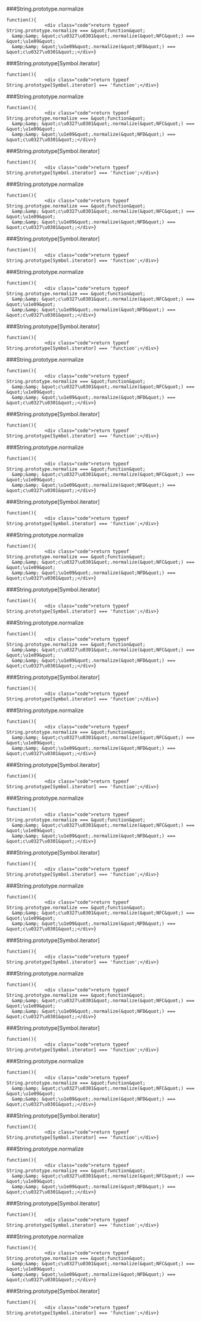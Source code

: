 ###String.prototype.normalize
          
```
function(){
              <div class="code">return typeof String.prototype.normalize === &quot;function&quot;
  &amp;&amp; &quot;c\u0327\u0301&quot;.normalize(&quot;NFC&quot;) === &quot;\u1e09&quot;
  &amp;&amp; &quot;\u1e09&quot;.normalize(&quot;NFD&quot;) === &quot;c\u0327\u0301&quot;;</div>}
```
###String.prototype[Symbol.iterator]
          
```
function(){
              <div class="code">return typeof String.prototype[Symbol.iterator] === 'function';</div>}
```
###String.prototype.normalize
          
```
function(){
              <div class="code">return typeof String.prototype.normalize === &quot;function&quot;
  &amp;&amp; &quot;c\u0327\u0301&quot;.normalize(&quot;NFC&quot;) === &quot;\u1e09&quot;
  &amp;&amp; &quot;\u1e09&quot;.normalize(&quot;NFD&quot;) === &quot;c\u0327\u0301&quot;;</div>}
```
###String.prototype[Symbol.iterator]
          
```
function(){
              <div class="code">return typeof String.prototype[Symbol.iterator] === 'function';</div>}
```
###String.prototype.normalize
          
```
function(){
              <div class="code">return typeof String.prototype.normalize === &quot;function&quot;
  &amp;&amp; &quot;c\u0327\u0301&quot;.normalize(&quot;NFC&quot;) === &quot;\u1e09&quot;
  &amp;&amp; &quot;\u1e09&quot;.normalize(&quot;NFD&quot;) === &quot;c\u0327\u0301&quot;;</div>}
```
###String.prototype[Symbol.iterator]
          
```
function(){
              <div class="code">return typeof String.prototype[Symbol.iterator] === 'function';</div>}
```
###String.prototype.normalize
          
```
function(){
              <div class="code">return typeof String.prototype.normalize === &quot;function&quot;
  &amp;&amp; &quot;c\u0327\u0301&quot;.normalize(&quot;NFC&quot;) === &quot;\u1e09&quot;
  &amp;&amp; &quot;\u1e09&quot;.normalize(&quot;NFD&quot;) === &quot;c\u0327\u0301&quot;;</div>}
```
###String.prototype[Symbol.iterator]
          
```
function(){
              <div class="code">return typeof String.prototype[Symbol.iterator] === 'function';</div>}
```
###String.prototype.normalize
          
```
function(){
              <div class="code">return typeof String.prototype.normalize === &quot;function&quot;
  &amp;&amp; &quot;c\u0327\u0301&quot;.normalize(&quot;NFC&quot;) === &quot;\u1e09&quot;
  &amp;&amp; &quot;\u1e09&quot;.normalize(&quot;NFD&quot;) === &quot;c\u0327\u0301&quot;;</div>}
```
###String.prototype[Symbol.iterator]
          
```
function(){
              <div class="code">return typeof String.prototype[Symbol.iterator] === 'function';</div>}
```
###String.prototype.normalize
          
```
function(){
              <div class="code">return typeof String.prototype.normalize === &quot;function&quot;
  &amp;&amp; &quot;c\u0327\u0301&quot;.normalize(&quot;NFC&quot;) === &quot;\u1e09&quot;
  &amp;&amp; &quot;\u1e09&quot;.normalize(&quot;NFD&quot;) === &quot;c\u0327\u0301&quot;;</div>}
```
###String.prototype[Symbol.iterator]
          
```
function(){
              <div class="code">return typeof String.prototype[Symbol.iterator] === 'function';</div>}
```
###String.prototype.normalize
          
```
function(){
              <div class="code">return typeof String.prototype.normalize === &quot;function&quot;
  &amp;&amp; &quot;c\u0327\u0301&quot;.normalize(&quot;NFC&quot;) === &quot;\u1e09&quot;
  &amp;&amp; &quot;\u1e09&quot;.normalize(&quot;NFD&quot;) === &quot;c\u0327\u0301&quot;;</div>}
```
###String.prototype[Symbol.iterator]
          
```
function(){
              <div class="code">return typeof String.prototype[Symbol.iterator] === 'function';</div>}
```
###String.prototype.normalize
          
```
function(){
              <div class="code">return typeof String.prototype.normalize === &quot;function&quot;
  &amp;&amp; &quot;c\u0327\u0301&quot;.normalize(&quot;NFC&quot;) === &quot;\u1e09&quot;
  &amp;&amp; &quot;\u1e09&quot;.normalize(&quot;NFD&quot;) === &quot;c\u0327\u0301&quot;;</div>}
```
###String.prototype[Symbol.iterator]
          
```
function(){
              <div class="code">return typeof String.prototype[Symbol.iterator] === 'function';</div>}
```
###String.prototype.normalize
          
```
function(){
              <div class="code">return typeof String.prototype.normalize === &quot;function&quot;
  &amp;&amp; &quot;c\u0327\u0301&quot;.normalize(&quot;NFC&quot;) === &quot;\u1e09&quot;
  &amp;&amp; &quot;\u1e09&quot;.normalize(&quot;NFD&quot;) === &quot;c\u0327\u0301&quot;;</div>}
```
###String.prototype[Symbol.iterator]
          
```
function(){
              <div class="code">return typeof String.prototype[Symbol.iterator] === 'function';</div>}
```
###String.prototype.normalize
          
```
function(){
              <div class="code">return typeof String.prototype.normalize === &quot;function&quot;
  &amp;&amp; &quot;c\u0327\u0301&quot;.normalize(&quot;NFC&quot;) === &quot;\u1e09&quot;
  &amp;&amp; &quot;\u1e09&quot;.normalize(&quot;NFD&quot;) === &quot;c\u0327\u0301&quot;;</div>}
```
###String.prototype[Symbol.iterator]
          
```
function(){
              <div class="code">return typeof String.prototype[Symbol.iterator] === 'function';</div>}
```
###String.prototype.normalize
          
```
function(){
              <div class="code">return typeof String.prototype.normalize === &quot;function&quot;
  &amp;&amp; &quot;c\u0327\u0301&quot;.normalize(&quot;NFC&quot;) === &quot;\u1e09&quot;
  &amp;&amp; &quot;\u1e09&quot;.normalize(&quot;NFD&quot;) === &quot;c\u0327\u0301&quot;;</div>}
```
###String.prototype[Symbol.iterator]
          
```
function(){
              <div class="code">return typeof String.prototype[Symbol.iterator] === 'function';</div>}
```
###String.prototype.normalize
          
```
function(){
              <div class="code">return typeof String.prototype.normalize === &quot;function&quot;
  &amp;&amp; &quot;c\u0327\u0301&quot;.normalize(&quot;NFC&quot;) === &quot;\u1e09&quot;
  &amp;&amp; &quot;\u1e09&quot;.normalize(&quot;NFD&quot;) === &quot;c\u0327\u0301&quot;;</div>}
```
###String.prototype[Symbol.iterator]
          
```
function(){
              <div class="code">return typeof String.prototype[Symbol.iterator] === 'function';</div>}
```
###String.prototype.normalize
          
```
function(){
              <div class="code">return typeof String.prototype.normalize === &quot;function&quot;
  &amp;&amp; &quot;c\u0327\u0301&quot;.normalize(&quot;NFC&quot;) === &quot;\u1e09&quot;
  &amp;&amp; &quot;\u1e09&quot;.normalize(&quot;NFD&quot;) === &quot;c\u0327\u0301&quot;;</div>}
```
###String.prototype[Symbol.iterator]
          
```
function(){
              <div class="code">return typeof String.prototype[Symbol.iterator] === 'function';</div>}
```
###String.prototype.normalize
          
```
function(){
              <div class="code">return typeof String.prototype.normalize === &quot;function&quot;
  &amp;&amp; &quot;c\u0327\u0301&quot;.normalize(&quot;NFC&quot;) === &quot;\u1e09&quot;
  &amp;&amp; &quot;\u1e09&quot;.normalize(&quot;NFD&quot;) === &quot;c\u0327\u0301&quot;;</div>}
```
###String.prototype[Symbol.iterator]
          
```
function(){
              <div class="code">return typeof String.prototype[Symbol.iterator] === 'function';</div>}
```
###String.prototype.normalize
          
```
function(){
              <div class="code">return typeof String.prototype.normalize === &quot;function&quot;
  &amp;&amp; &quot;c\u0327\u0301&quot;.normalize(&quot;NFC&quot;) === &quot;\u1e09&quot;
  &amp;&amp; &quot;\u1e09&quot;.normalize(&quot;NFD&quot;) === &quot;c\u0327\u0301&quot;;</div>}
```
###String.prototype[Symbol.iterator]
          
```
function(){
              <div class="code">return typeof String.prototype[Symbol.iterator] === 'function';</div>}
```
